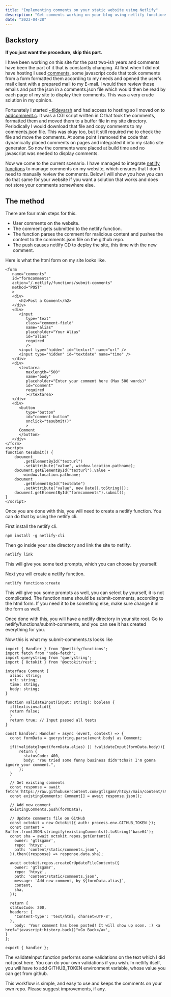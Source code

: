 ```yaml
---
title: "Implementing comments on your static website using Netlify"
description: "Get comments working on your blog using netlify functions."
date: "2023-04-28"
---
```


## Backstory

**If you just want the procedure, skip this part.**

I have been working on this site for the past two-ish years and comments have
been the part of it that is constantly changing. At first when I did not have
hosting I used [comments](https://github.com/gtlsgamr/comments), some
javascript code that took comments from a form formatted them according to my
needs and opened the user's mail client with a prepared mail to my E-mail. I
would then review those emails and put the json in a comments.json file which
would then be read by each page of my site to display their comments. This was
a very crude solution in my opinion. 

Fortunately I started [~tildevarsh](https://tildevarsh.in) and had
access to hosting so I moved on to
[addcomment.c](https://github.com/gtlsgamr/addcomment.c). It was a CGI script
written in C that took the comments, formatted them and moved them to a buffer
file in my site directory. Periodically I would download that file and copy
comments to my comments.json file. This was okay too, but it still required me
to check the file and move the comments. At some point I removed the code that
dynamically placed comments on pages and integrated it into my static site
generator. So now the comments were placed at build time and no javascript was
needed to display comments.

Now we come to the current scenario. I have managed to integrate [netlify
functions](https://www.netlify.com/products/functions/) to manage comments on
my website, which ensures that I don't need to manually review the comments.
Below I will show you how you can do that same for your website if you want a
solution that works and does not store your comments somewhere else.

## The method

There are four main steps for this.

- User comments on the website.
- The comment gets submitted to the netlify function.
- The function parses the comment for malicious content and pushes the content to the comments.json file on the github repo.
- The push causes netlify CD to deploy the site, this time with the new comment.

Here is what the html form on my site looks like.

    <form
       name="comments"
       id="formcomments"
       action="/.netlify/functions/submit-comments"
       method="POST"
       >
       <div>
          <h2>Post a Comment</h2>
       </div>
       <div>
          <input
             type="text"
             class="comment-field"
             name="alias"
             placeholder="Your Alias"
             id="alias"
             required
             />
          <input type="hidden" id="texturl" name="url" />
          <input type="hidden" id="textdate" name="time" />
       </div>
       <div>
          <textarea
             maxlength="500"
             name="body"
             placeholder="Enter your comment here (Max 500 words)"
             id="comment"
             required
             ></textarea>
       </div>
       <div>
          <button
             type="button"
             id="comment-button"
             onclick="tesubmit()"
             >
          Comment
          </button>
       </div>
    </form>
    <script>
    function tesubmit() {
        document
            .getElementById("texturl")
            .setAttribute("value", window.location.pathname);
        document.getElementById("texturl").value =
            window.location.pathname;
        document
            .getElementById("textdate")
            .setAttribute("value", new Date().toString());
        document.getElementById("formcomments").submit();
    }
    </script>

Once you are done with this, you will need to create a netlify function. You can do that by using the netlify cli.

First install the netlify cli.

    npm install -g netlify-cli

Then go inside your site directory and link the site to netlify.

    netlify link

This will give you some text prompts, which you can choose by yourself.

Next you will create a netlify function.

    netlify functions:create

This will give you some prompts as well, you can select by yourself, it is not complicated. The function name should be submit-comments, according to the html form. If you need it to be something else, make sure change it in the form as well.

Once done with this, you will have a netlify directory in your site root. Go to netlify/functions/submit-comments, and you can see it has created everything for you.

Now this is what my submit-comments.ts looks like

    import { Handler } from '@netlify/functions';
    import fetch from "node-fetch";
    import querystring from 'querystring';
    import { Octokit } from '@octokit/rest';

    interface Comment {
      alias: string;
      url: string;
      time: string;
      body: string;
    }

    function validateInput(input: string): boolean {
      if(textisinvalid){
      return false;
      }
      return true; // Input passed all tests
    }

    const handler: Handler = async (event, context) => {
      const formData = querystring.parse(event.body) as Comment;

      if(!validateInput(formData.alias) || !validateInput(formData.body)){
          return {
            statusCode: 400,
            body: "You tried some funny business didn'tcha?! I'm gonna ignore your comment.",
          };
      }

      // Get existing comments
      const response = await fetch('https://raw.githubusercontent.com/gtlsgamr/htxyz/main/content/static/comments.json');
      const existingComments: Comment[] = await response.json();

      // Add new comment
      existingComments.push(formData);

      // Update comments file on GitHub
      const octokit = new Octokit({ auth: process.env.GITHUB_TOKEN });
      const content = Buffer.from(JSON.stringify(existingComments)).toString('base64');
      const sha = await octokit.repos.getContent({
        owner: 'gtlsgamr',
        repo: 'htxyz',
        path: 'content/static/comments.json',
      }).then((response) => response.data.sha);

      await octokit.repos.createOrUpdateFileContents({
        owner: 'gtlsgamr',
        repo: 'htxyz',
        path: 'content/static/comments.json',
        message: `Add new comment, by ${formData.alias}`,
        content,
        sha,
      });

      return {
      statusCode: 200,
      headers: {
        'Content-type': 'text/html; charset=UTF-8',
      },
        body: 'Your comment has been posted! It will show up soon. :) <a href="javascript:history.back()">Go Back</a>',
    }
    };

    export { handler };

The validateInput function performs some validations on the text which I did not post here. You can do your own validations if you wish. In netlify itself, you will have to add GITHUB_TOKEN environment variable, whose value you can get from github.

This workflow is simple, and easy to use and keeps the comments on your own repo. Please suggest improvements, if any.
